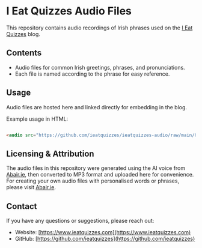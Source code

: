 # I Eat Quizzes Audio Files

This repository contains audio recordings of Irish phrases used on the [I Eat Quizzes](https://www.ieatquizzes.com) blog.

## Contents

- Audio files for common Irish greetings, phrases, and pronunciations.
- Each file is named according to the phrase for easy reference.

## Usage

Audio files are hosted here and linked directly for embedding in the blog.

Example usage in HTML:

```html

<audio src="https://github.com/ieatquizzes/ieatquizzes-audio/raw/main/Go%20n-%C3%A9ir%C3%AD%20leat.mp3" preload="auto"></audio>

```


## Licensing & Attribution

The audio files in this repository were generated using the AI voice from [Abair.ie](https://abair.ie/), then converted to MP3 format and uploaded here for convenience. For creating your own audio files with personalised words or phrases, please visit [Abair.ie](https://abair.ie/).




## Contact

If you have any questions or suggestions, please reach out:

- Website: [https://www.ieatquizzes.com](https://www.ieatquizzes.com)  
- GitHub: [https://github.com/ieatquizzes](https://github.com/ieatquizzes)
